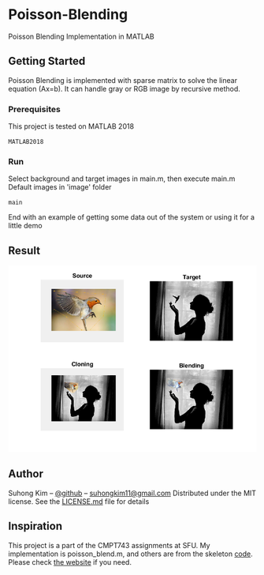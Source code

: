 # Poisson-Blending

Poisson Blending Implementation in MATLAB 

## Getting Started

Poisson Blending is implemented with sparse matrix to solve the linear equation (Ax=b). It can
handle gray or RGB image by recursive method. 

### Prerequisites

This project is tested on MATLAB 2018

```
MATLAB2018 
```

### Run
Select background and target images in main.m, then execute main.m
Default images in 'image' folder
```
main
```

End with an example of getting some data out of the system or using it for a little demo

## Result
![](./screenshots/black.jpg)


## Author

Suhong Kim – [@github](https://github.com/suhongkim) – suhongkim11@gmail.com
Distributed under the MIT license. See the [LICENSE.md](LICENSE.md) file for details

## Inspiration
This project is a part of the CMPT743 assignments at SFU. My implementation is poisson_blend.m, and others are from the skeleton [code](https://drive.google.com/file/d/1rSOQUHlr4j6_6t22hyBRFSaWaRqseNcs/view).\
Please check [the website](https://sites.google.com/site/alimahdaviamiri/teaching/cmpt-743) if you need. 

